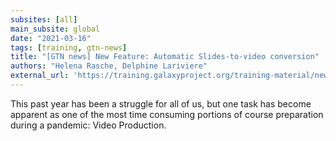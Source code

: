 ```yaml
---
subsites: [all]
main_subsite: global
date: "2021-03-16"
tags: [training, gtn-news]
title: "[GTN news] New Feature: Automatic Slides-to-video conversion"
authors: "Helena Rasche, Delphine Lariviere"
external_url: 'https://training.galaxyproject.org/training-material/news/2021/03/16/slides_to_videos.html'
---
```


This past year has been a struggle for all of us, but one task has become apparent as one of the most time consuming portions of course preparation during a pandemic: Video Production.

